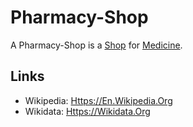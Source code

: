 # Pharmacy-Shop

A Pharmacy-Shop is a [Shop](200000007.md) for [Medicine](800000.md).

## Links

- Wikipedia: [Https://En.Wikipedia.Org](https://en.wikipedia.org/wiki/Pharmacy_(shop))
- Wikidata: [Https://Wikidata.Org](https://wikidata.org/wiki/Q13107184)
